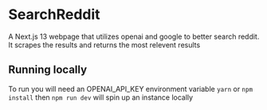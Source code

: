 # SearchReddit

A Next.js 13 webpage that utilizes openai and google to better search reddit. It scrapes the results and returns the most relevent results

## Running locally

To run you will need an OPENAI_API_KEY environment variable
`yarn` or `npm install` then `npm run dev` will spin up an instance locally
